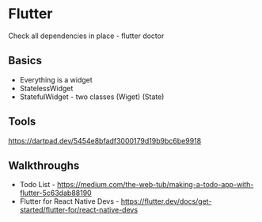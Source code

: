 # Flutter 

Check all dependencies in place - flutter doctor

## Basics

* Everything is a widget
* StatelessWidget
* StatefulWidget - two classes (Wiget) (State)

## Tools

https://dartpad.dev/5454e8bfadf3000179d19b9bc6be9918

## Walkthroughs

* Todo List - https://medium.com/the-web-tub/making-a-todo-app-with-flutter-5c63dab88190
* Flutter for React Native Devs - https://flutter.dev/docs/get-started/flutter-for/react-native-devs
